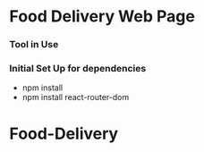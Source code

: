 # Food Delivery Web Page

### Tool in Use

### Initial Set Up for dependencies

- npm install
- npm install react-router-dom
# Food-Delivery
